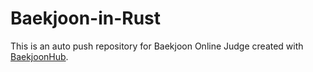 # Baekjoon-in-Rust
This is an auto push repository for Baekjoon Online Judge created with [BaekjoonHub](https://github.com/BaekjoonHub/BaekjoonHub).
